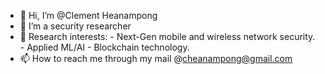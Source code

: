- 👋 Hi, I’m @Clement Heanampong
- 👀 I’m a security researcher
- 💞️ Research interests:
      - Next-Gen mobile and wireless network security.
      - Applied ML/AI        - Blockchain technology.
- 📫 How to reach me through my mail @cheanampong@gmail.com

<!---
Einsbert-jnr/Einsbert-jnr is a ✨ special ✨ repository because its `README.md` (this file) appears on your GitHub profile.
You can click the Preview link to take a look at your changes.
--->
